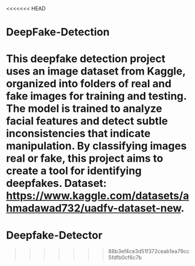 <<<<<<< HEAD
# DeepFake-Detection
This deepfake detection project uses an image dataset from Kaggle, organized into folders of real and fake images for training and testing. The model is trained to analyze facial features and detect subtle inconsistencies that indicate manipulation. By classifying images real or fake, this project aims to create a tool for identifying deepfakes.
Dataset: https://www.kaggle.com/datasets/ahmadawad732/uadfv-dataset-new.
=======
# Deepfake-Detector
>>>>>>> 88b3ef4ce3d51f372ceab1ea79cc5fdfb0cf6c7b
